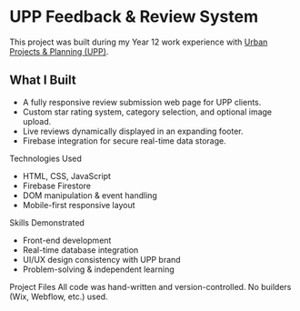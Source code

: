 # UPP Feedback & Review System 

This project was built during my Year 12 work experience with [Urban Projects & Planning (UPP)](https://www.weareupp.co.uk/).

## What I Built
- A fully responsive review submission web page for UPP clients.
- Custom star rating system, category selection, and optional image upload.
- Live reviews dynamically displayed in an expanding footer.
- Firebase integration for secure real-time data storage.

 Technologies Used
- HTML, CSS, JavaScript
- Firebase Firestore
- DOM manipulation & event handling
- Mobile-first responsive layout

Skills Demonstrated
- Front-end development
- Real-time database integration
- UI/UX design consistency with UPP brand
- Problem-solving & independent learning


Project Files
All code was hand-written and version-controlled. No builders (Wix, Webflow, etc.) used.
